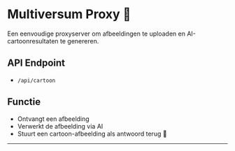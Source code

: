 # Multiversum Proxy 🚀

Een eenvoudige proxyserver om afbeeldingen te uploaden en AI-cartoonresultaten te genereren.

## API Endpoint
- `/api/cartoon`

## Functie
- Ontvangt een afbeelding
- Verwerkt de afbeelding via AI
- Stuurt een cartoon-afbeelding als antwoord terug 🎨

---

